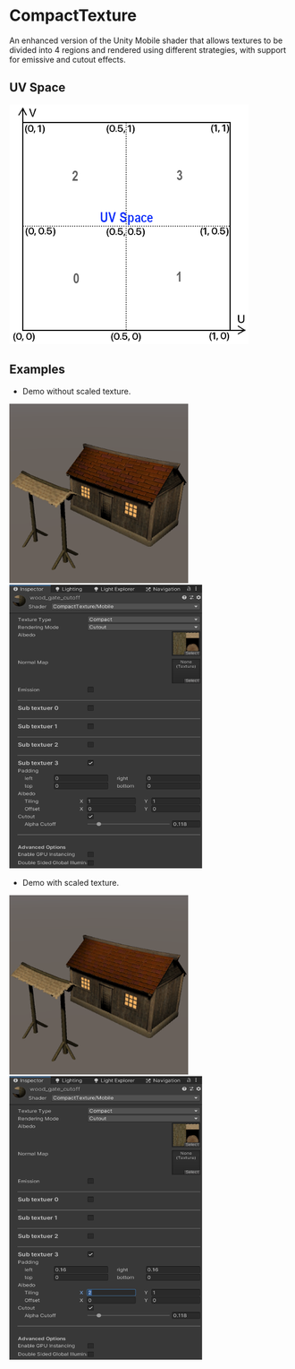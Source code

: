# CompactTexture
An enhanced version of the Unity Mobile shader that allows textures to be divided into 4 regions and rendered using different strategies, with support for emissive and cutout effects.

## UV Space
<img src="/Documents/Images/uvspace.png" width="428" height="428" alt="UV Space"></img>

## Examples
- Demo without scaled texture.

<img src="/Documents/Images/exampleA.png" width="320" height="320" alt="example A"></img>
<img src="/Documents/Images/materialA.png" width="345" height="506" alt="material A"></img>
- Demo with scaled texture.

<img src="/Documents/Images/exampleB.png" width="320" height="320" alt="example B"></img>
<img src="/Documents/Images/materialB.png" width="345" height="506" alt="material B"></img>
